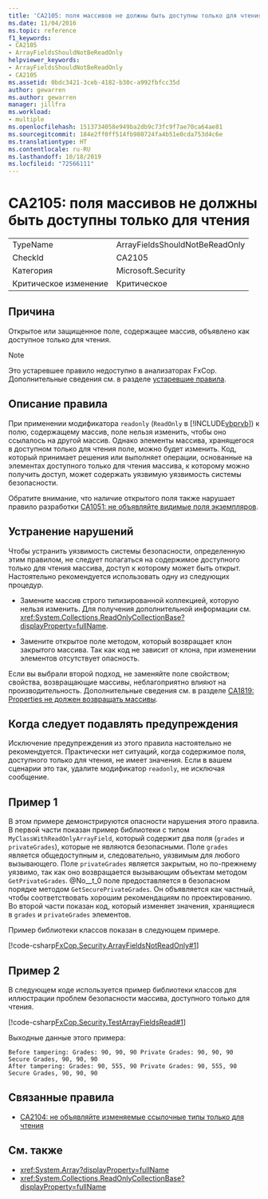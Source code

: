 ```yaml
---
title: 'CA2105: поля массивов не должны быть доступны только для чтения'
ms.date: 11/04/2016
ms.topic: reference
f1_keywords:
- CA2105
- ArrayFieldsShouldNotBeReadOnly
helpviewer_keywords:
- ArrayFieldsShouldNotBeReadOnly
- CA2105
ms.assetid: 0bdc3421-3ceb-4182-b30c-a992fbfcc35d
author: gewarren
ms.author: gewarren
manager: jillfra
ms.workload:
- multiple
ms.openlocfilehash: 1513734058e949ba2db9c73fc9f7ae70ca64ae81
ms.sourcegitcommit: 184e2ff0ff514fb980724fa4b51e0cda753d4c6e
ms.translationtype: HT
ms.contentlocale: ru-RU
ms.lasthandoff: 10/18/2019
ms.locfileid: "72566111"
---
```

# <a name="ca2105-array-fields-should-not-be-read-only"></a>CA2105: поля массивов не должны быть доступны только для чтения

|||
|-|-|
|TypeName|ArrayFieldsShouldNotBeReadOnly|
|CheckId|CA2105|
|Категория|Microsoft.Security|
|Критическое изменение|Критическое|

## <a name="cause"></a>Причина
Открытое или защищенное поле, содержащее массив, объявлено как доступное только для чтения.

> [!NOTE]
> Это устаревшее правило недоступно в анализаторах FxCop. Дополнительные сведения см. в разделе [устаревшие правила](fxcop-rule-port-status.md#deprecated-rules).

## <a name="rule-description"></a>Описание правила

При применении модификатора `readonly` (`ReadOnly` в [!INCLUDE[vbprvb](../code-quality/includes/vbprvb_md.md)]) к полю, содержащему массив, поле нельзя изменить, чтобы оно ссылалось на другой массив. Однако элементы массива, хранящегося в доступном только для чтения поле, можно будет изменить. Код, который принимает решения или выполняет операции, основанные на элементах доступного только для чтения массива, к которому можно получить доступ, может содержать уязвимую уязвимость системы безопасности.

Обратите внимание, что наличие открытого поля также нарушает правило разработки [CA1051: не объявляйте видимые поля экземпляров](../code-quality/ca1051.md).

## <a name="how-to-fix-violations"></a>Устранение нарушений

Чтобы устранить уязвимость системы безопасности, определенную этим правилом, не следует полагаться на содержимое доступного только для чтения массива, доступ к которому может быть открыт. Настоятельно рекомендуется использовать одну из следующих процедур.

- Замените массив строго типизированной коллекцией, которую нельзя изменить. Для получения дополнительной информации см. <xref:System.Collections.ReadOnlyCollectionBase?displayProperty=fullName>.

- Замените открытое поле методом, который возвращает клон закрытого массива. Так как код не зависит от клона, при изменении элементов отсутствует опасность.

Если вы выбрали второй подход, не заменяйте поле свойством; свойства, возвращающие массивы, неблагоприятно влияют на производительность. Дополнительные сведения см. в разделе [CA1819: Properties не должен возвращать массивы](../code-quality/ca1819.md).

## <a name="when-to-suppress-warnings"></a>Когда следует подавлять предупреждения

Исключение предупреждения из этого правила настоятельно не рекомендуется. Практически нет ситуаций, когда содержимое поля, доступного только для чтения, не имеет значения. Если в вашем сценарии это так, удалите модификатор `readonly`, не исключая сообщение.

## <a name="example-1"></a>Пример 1

В этом примере демонстрируются опасности нарушения этого правила. В первой части показан пример библиотеки с типом `MyClassWithReadOnlyArrayField`, который содержит два поля (`grades` и `privateGrades`), которые не являются безопасными. Поле `grades` является общедоступным и, следовательно, уязвимым для любого вызывающего. Поле `privateGrades` является закрытым, но по-прежнему уязвимо, так как оно возвращается вызывающим объектам методом `GetPrivateGrades`. @No__t_0 поле предоставляется в безопасном порядке методом `GetSecurePrivateGrades`. Он объявляется как частный, чтобы соответствовать хорошим рекомендациям по проектированию. Во второй части показан код, который изменяет значения, хранящиеся в `grades` и `privateGrades` элементов.

Пример библиотеки классов показан в следующем примере.

[!code-csharp[FxCop.Security.ArrayFieldsNotReadOnly#1](../code-quality/codesnippet/CSharp/ca2105-array-fields-should-not-be-read-only_1.cs)]

## <a name="example-2"></a>Пример 2

В следующем коде используется пример библиотеки классов для иллюстрации проблем безопасности массива, доступного только для чтения.

[!code-csharp[FxCop.Security.TestArrayFieldsRead#1](../code-quality/codesnippet/CSharp/ca2105-array-fields-should-not-be-read-only_2.cs)]

Выходные данные этого примера:

```text
Before tampering: Grades: 90, 90, 90 Private Grades: 90, 90, 90  Secure Grades, 90, 90, 90
After tampering: Grades: 90, 555, 90 Private Grades: 90, 555, 90  Secure Grades, 90, 90, 90
```

## <a name="related-rules"></a>Связанные правила

- [CA2104: не объявляйте изменяемые ссылочные типы только для чтения](../code-quality/ca2104.md)

## <a name="see-also"></a>См. также

- <xref:System.Array?displayProperty=fullName>
- <xref:System.Collections.ReadOnlyCollectionBase?displayProperty=fullName>
